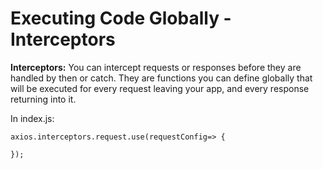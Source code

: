 

# Executing Code Globally - Interceptors

**Interceptors:** 
You can intercept requests or responses before they are handled by then or catch. They are functions you can define globally 
that will be executed for every request leaving your app, and every response returning into it.

In index.js:

```
axios.interceptors.request.use(requestConfig=> {

});
```
